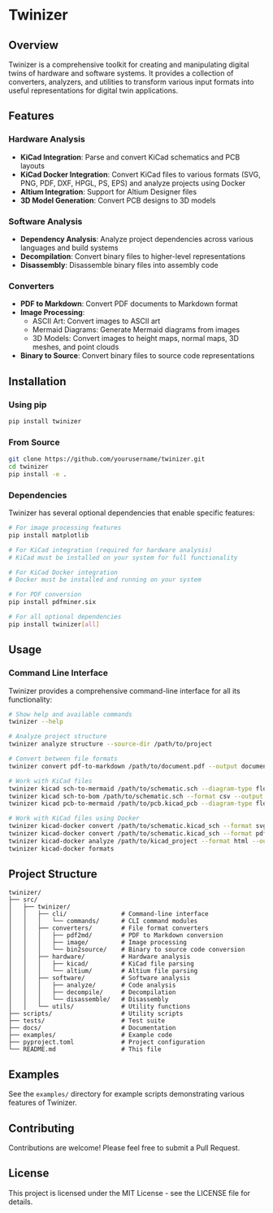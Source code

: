 # Twinizer

## Overview

Twinizer is a comprehensive toolkit for creating and manipulating digital twins of hardware and software systems. It provides a collection of converters, analyzers, and utilities to transform various input formats into useful representations for digital twin applications.

## Features

### Hardware Analysis
- **KiCad Integration**: Parse and convert KiCad schematics and PCB layouts
- **KiCad Docker Integration**: Convert KiCad files to various formats (SVG, PNG, PDF, DXF, HPGL, PS, EPS) and analyze projects using Docker
- **Altium Integration**: Support for Altium Designer files
- **3D Model Generation**: Convert PCB designs to 3D models

### Software Analysis
- **Dependency Analysis**: Analyze project dependencies across various languages and build systems
- **Decompilation**: Convert binary files to higher-level representations
- **Disassembly**: Disassemble binary files into assembly code

### Converters
- **PDF to Markdown**: Convert PDF documents to Markdown format
- **Image Processing**:
  - ASCII Art: Convert images to ASCII art
  - Mermaid Diagrams: Generate Mermaid diagrams from images
  - 3D Models: Convert images to height maps, normal maps, 3D meshes, and point clouds
- **Binary to Source**: Convert binary files to source code representations

## Installation

### Using pip

```bash
pip install twinizer
```

### From Source

```bash
git clone https://github.com/yourusername/twinizer.git
cd twinizer
pip install -e .
```

### Dependencies

Twinizer has several optional dependencies that enable specific features:

```bash
# For image processing features
pip install matplotlib

# For KiCad integration (required for hardware analysis)
# KiCad must be installed on your system for full functionality

# For KiCad Docker integration
# Docker must be installed and running on your system

# For PDF conversion
pip install pdfminer.six

# For all optional dependencies
pip install twinizer[all]
```

## Usage

### Command Line Interface

Twinizer provides a comprehensive command-line interface for all its functionality:

```bash
# Show help and available commands
twinizer --help

# Analyze project structure
twinizer analyze structure --source-dir /path/to/project

# Convert between file formats
twinizer convert pdf-to-markdown /path/to/document.pdf --output document.md

# Work with KiCad files
twinizer kicad sch-to-mermaid /path/to/schematic.sch --diagram-type flowchart --output schematic.mmd
twinizer kicad sch-to-bom /path/to/schematic.sch --format csv --output bom.csv
twinizer kicad pcb-to-mermaid /path/to/pcb.kicad_pcb --diagram-type flowchart --output pcb.mmd

# Work with KiCad files using Docker
twinizer kicad-docker convert /path/to/schematic.kicad_sch --format svg --output schematic.svg
twinizer kicad-docker convert /path/to/schematic.kicad_sch --format pdf --color-theme dark --paper-size A3 --orientation landscape
twinizer kicad-docker analyze /path/to/kicad_project --format html --output report.html
twinizer kicad-docker formats
```

## Project Structure

```
twinizer/
├── src/
│   ├── twinizer/
│   │   ├── cli/               # Command-line interface
│   │   │   └── commands/      # CLI command modules
│   │   ├── converters/        # File format converters
│   │   │   ├── pdf2md/        # PDF to Markdown conversion
│   │   │   ├── image/         # Image processing
│   │   │   └── bin2source/    # Binary to source code conversion
│   │   ├── hardware/          # Hardware analysis
│   │   │   ├── kicad/         # KiCad file parsing
│   │   │   └── altium/        # Altium file parsing
│   │   ├── software/          # Software analysis
│   │   │   ├── analyze/       # Code analysis
│   │   │   ├── decompile/     # Decompilation
│   │   │   └── disassemble/   # Disassembly
│   │   └── utils/             # Utility functions
├── scripts/                   # Utility scripts
├── tests/                     # Test suite
├── docs/                      # Documentation
├── examples/                  # Example code
├── pyproject.toml             # Project configuration
└── README.md                  # This file
```

## Examples

See the `examples/` directory for example scripts demonstrating various features of Twinizer.

## Contributing

Contributions are welcome! Please feel free to submit a Pull Request.

## License

This project is licensed under the MIT License - see the LICENSE file for details.
